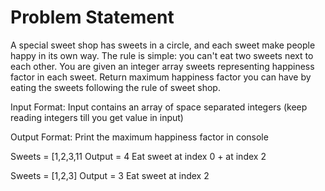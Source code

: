 # Problem Statement

A special sweet shop has sweets in a circle, and each sweet make people happy in its own way. The rule is simple: you can't eat two sweets next to each other.
You are given an integer array sweets representing happiness factor in each sweet. Return maximum happiness factor you can have by eating the sweets following the rule of sweet shop.

Input Format:
Input contains an array of space separated integers (keep reading integers till you get value in input)
   
Output Format:
Print the maximum happiness factor in console

Sweets = [1,2,3,11
Output = 4
Eat sweet at index 0 + at index 2

Sweets = [1,2,3]
Output = 3
Eat sweet at index 2
